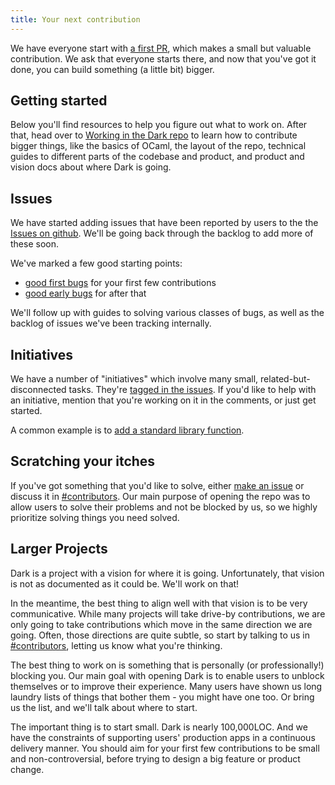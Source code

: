 ```yaml
---
title: Your next contribution
---
```


We have everyone start with [a first PR](getting-started), which makes
a small but valuable contribution. We ask that everyone starts there,
and now that you've got it done, you can build something (a little bit)
bigger.

## Getting started

Below you'll find resources to help you figure out what to work on. After that,
head over to [Working in the Dark repo](working-in-the-dark-repo) to learn how
to contribute bigger things, like the basics of OCaml, the layout of the repo,
technical guides to different parts of the codebase and product, and product
and vision docs about where Dark is going.

## Issues

We have started adding issues that have been reported by users to the the
[Issues on github](https://github.com/darklang/dark/issues). We'll be going
back through the backlog to add more of these soon.

We've marked a few good starting points:
- [good first bugs](https://github.com/darklang/dark/labels/good-first-bug) for
  your first few contributions
- [good early bugs](https://github.com/darklang/dark/labels/good-early-bug) for
  after that

We'll follow up with guides to solving various classes of bugs, as well as the
backlog of issues we've been tracking internally.

## Initiatives

We have a number of "initiatives" which involve many small,
related-but-disconnected tasks. They're [tagged in the
issues](https://github.com/darklang/dark/labels/initiative). If you'd like to
help with an initiative, mention that you're working on it in the comments, or
just get started.

A common example is to [add a standard library
function](https://github.com/darklang/dark/issues/2411).

## Scratching your itches

If you've got something that you'd like to solve, either [make an
issue](https://github.com/darklang/dark/issues) or discuss it in
[#contributors](https://darkcommunity.slack.com/archives/C014H6H6BB3).  Our
main purpose of opening the repo was to allow users to solve their problems and
not be blocked by us, so we highly prioritize solving things you need solved.
 
## Larger Projects

Dark is a project with a vision for where it is going. Unfortunately, that
vision is not as documented as it could be. We'll work on that!

In the meantime, the best thing to align well with that vision is to be very
communicative. While many projects will take drive-by contributions, we are
only going to take contributions which move in the same direction we are going.
Often, those directions are quite subtle, so start by talking to us in
[#contributors](https://darkcommunity.slack.com/archives/C014H6H6BB3), letting
us know what you're thinking.

The best thing to work on is something that is personally (or professionally!)
blocking you. Our main goal with opening Dark is to enable users to unblock
themselves or to improve their experience. Many users have shown us long
laundry lists of things that bother them - you might have one too. Or bring us
the list, and we'll talk about where to start.

The important thing is to start small. Dark is nearly 100,000LOC. And we have
the constraints of supporting users' production apps in a continuous delivery
manner. You should aim for your first few contributions to be small and
non-controversial, before trying to design a big feature or product change.
